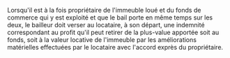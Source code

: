   
 Lorsqu'il est à la fois propriétaire de l'immeuble loué et du fonds de commerce qui y est exploité et que le bail porte en même temps sur les deux, le bailleur doit verser au locataire, à son départ, une indemnité correspondant au profit qu'il peut retirer de la plus-value apportée soit au fonds, soit à la valeur locative de l'immeuble par les améliorations matérielles effectuées par le locataire avec l'accord exprès du propriétaire.  

  
